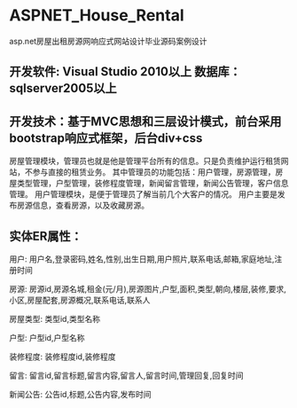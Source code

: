# ASPNET_House_Rental
asp.net房屋出租房源网响应式网站设计毕业源码案例设计
## 开发软件: Visual Studio 2010以上    数据库：sqlserver2005以上
## 开发技术：基于MVC思想和三层设计模式，前台采用bootstrap响应式框架，后台div+css

房屋管理模块，管理员也就是他是管理平台所有的信息。只是负责维护运行租赁网站，不参与直接的租赁业务。
其中管理员的功能包括：用户管理，房源管理，房屋类型管理，户型管理，装修程度管理，新闻留言管理，新闻公告管理，客户信息管理。
用户管理模块，是便于管理员了解当前几个大客户的情况。
用户主要是发布房源信息，查看房源，以及收藏房源。
## 实体ER属性：
用户: 用户名,登录密码,姓名,性别,出生日期,用户照片,联系电话,邮箱,家庭地址,注册时间

房源: 房源id,房源名城,租金(元/月),房源图片,户型,面积,类型,朝向,楼层,装修,要求,小区,房屋配套,房源概况,联系电话,联系人

房屋类型: 类型id,类型名称

户型: 户型id,户型名称

装修程度: 装修程度id,装修程度

留言: 留言id,留言标题,留言内容,留言人,留言时间,管理回复,回复时间

新闻公告: 公告id,标题,公告内容,发布时间
